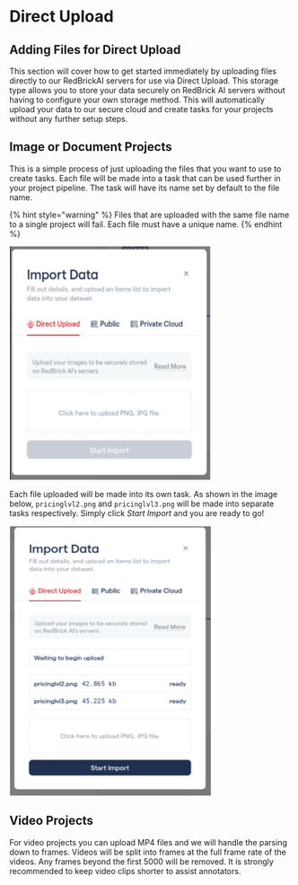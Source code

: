 # Direct Upload

## Adding Files for **D**irect Upload

This section will cover how to get started immediately by uploading files directly to our RedBrickAI servers for use via Direct Upload. This storage type allows you to store your data securely on RedBrick AI servers without having to configure your own storage method. This will automatically upload your data to our secure cloud and create tasks for your projects without any further setup steps.

## Image or Document Projects

This is a simple process of just uploading the files that you want to use to create tasks. Each file will be made into a task that can be used further in your project pipeline. The task will have its name set by default to the file name.

{% hint style="warning" %}
Files that are uploaded with the same file name to a single project will fail. Each file must have a unique name.&#x20;
{% endhint %}

![Direct Upload for Images and Documents](../../.gitbook/assets/Direct-Upload-Image-Cropped.PNG)

Each file uploaded will be made into its own task. As shown in the image below, `pricinglvl2.png` and `pricinglvl3.png` will be made into separate tasks respectively. Simply click _Start Import_ and you are ready to go!

![Image Upload Read](../../.gitbook/assets/DirectUpload-Image-Done-Cropped.PNG)





## Video Projects <a href="#video-projects-beta" id="video-projects-beta"></a>

For video projects you can upload MP4 files and we will handle the parsing down to frames. Videos will be split into frames at the full frame rate of the videos. Any frames beyond the first 5000 will be removed. It is strongly recommended to keep video clips shorter to assist annotators.&#x20;
